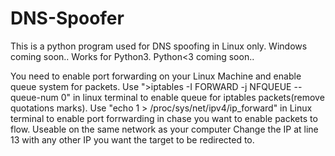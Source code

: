 # DNS-Spoofer
This is a python program used for DNS spoofing in Linux only.
Windows coming soon..
Works for Python3. Python<3 coming soon..

You need to enable port forwarding on your Linux Machine and enable queue system for packets.
Use ">iptables -I FORWARD -j NFQUEUE --queue-num 0" in linux terminal to enable queue for iptables packets(remove quotations marks).
Use "echo 1 > /proc/sys/net/ipv4/ip_forward" in Linux terminal to enable port forrwarding in chase you want to enable packets to flow. Useable on the same network as your computer
Change the IP at line 13 with any other IP you want the target to be redirected to.
